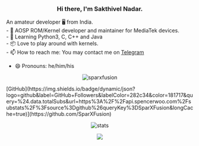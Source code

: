 <h3 align="center"> Hi there, I'm Sakthivel Nadar. </h3>
An amateur developer 🖥️ from India.<br>
- 📱 AOSP ROM/Kernel developer and maintainer for MediaTek devices.<br>
- 🐍 Learning Python3, C, C++ and Java <br>
- 📦 Love to play around with kernels.<br>
- 📫 How to reach me: You may contact me on <a href="https://t.me/cosmofreak001">Telegram</a> 

- 😄 Pronouns: he/him/his<br>

<p align="center"> <img src="https://komarev.com/ghpvc/?username=sparxfusion&style=flat-square" alt="sparxfusion" /> </p>
[GitHub](https://img.shields.io/badge/dynamic/json?logo=github&label=GitHub+Followers&labelColor=282c34&color=181717&query=%24.data.totalSubs&url=https%3A%2F%2Fapi.spencerwoo.com%2Fsubstats%2F%3Fsource%3Dgithub%26queryKey%3DSparXFusion&longCache=true)](https://github.com/SparXFusion)
<p align="center"> <img src="https://github-readme-stats.vercel.app/api?username=sparxfusion&bg_color=30,e96443,904e95&title_color=fff&text_color=fff" alt="stats"/><br></p>
<p align="center"> <img src="https://github-readme-streak-stats.herokuapp.com/?user=sparxfusion&theme=dark"/></p>
